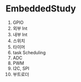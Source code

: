 # EmbeddedStudy

1. GPIO
2. 외부 Int
3. 내부 Int
4. 스위치
5. 타이머
6. task Scheduling
7. ADC
8. PWM
9. I2C, SPI
10. 부트로더
